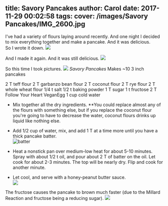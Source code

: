 title: Savory Pancakes
author: Carol
date: 2017-11-29 00:02:58
tags:
cover: /images/Savory Pancakes/IMG_2600.jpg
---
I've had a variety of flours laying around recently.  And one night I decided to mix everything together and make a pancake.  And it was delicious.  
So I wrote it down. 
![](/images/Savory-Pancakes/IMG_2594.jpg)

And I made it again.  And it was still delicious.
![](/images/Savory_Pancakes/IMG_2593.jpg)


So this time I took pictures.
![](/images/Savory_Pancakes/IMG_2592.jpg)
_Savory Pancakes_
Makes ~10 3 inch pancakes

2 T teff flour
2 T garbanzo bean flour
2 T coconut flour
2 T rye flour
2 T whole wheat flour
1/4 t salt
1/2 t baking powder
1 T sugar 
1 t fructose
2 T Follow Your Heart VeganEgg
1 cup cold water

- Mix together all the dry ingredients.  **You could replace almost any of the flours with something else, but if you replace the coconut flour you're going to have to decrease the water, coconut flours drinks up liquid like nothing else.

- Add 1/2 cup of water, mix, and add 1 T at a time more until you have a thick pancake batter.  
![batter](/images/Savory_Pancakes/IMG_2562.jpg)
- Heat a nonstick pan over medium-low heat for about 5-10 minutes.  Spray with about 1/2 t oil, and pour about 2 T of batter on the oil.  Let cook for about 2-3 minutes.  The top will be nearly dry.  Flip and cook for another minute.  

- Let cool, and serve with a honey-peanut butter sauce.  
![](/images/Savory_Pancakes/IMG_2596.jpg)


The fructose causes the pancake to brown much faster (due to the Millard Reaction and fructose being a reducing sugar).
![](/images/Savory_Pancakes/IMG_2595.jpg)
